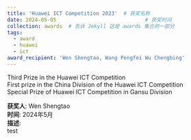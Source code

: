 ```yaml
---
title: 'Huawei ICT Competition 2023'  # 获奖名称
date: 2024-05-05                             # 获奖时间
collection: awards  # 告诉 Jekyll 这是 awards 集合的一部分
tags:
  - award
  - huawei
  - ict
award_recipient: 'Wen Shengtao, Wang Pengfei Wu Chengbing'               # 获奖人
---
```


Third Prize in the Huawei ICT Competition</br>
First prize in the China Division of the Huawei ICT Competition</br>
Special Prize of Huawei ICT Competition in Gansu Division</br>

**获奖人**: Wen Shengtao  
**时间**: 2024年5月  
**描述**:  
test
